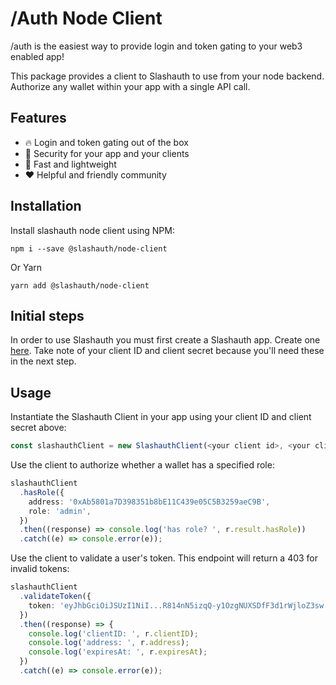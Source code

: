 # /Auth Node Client

/auth is the easiest way to provide login and token gating to your web3 enabled app!

This package provides a client to Slashauth to use from your node backend. Authorize any wallet within your app with a single API call.

## Features

- 🔥 Login and token gating out of the box
- 🔑 Security for your app and your clients
- 💨 Fast and lightweight
- ❤️ Helpful and friendly community

## Installation

Install slashauth node client using NPM:

`npm i --save @slashauth/node-client`

Or Yarn

`yarn add @slashauth/node-client`

## Initial steps

In order to use Slashauth you must first create a Slashauth app. Create one [here](https://app.slashauth.xyz). Take note of your client ID and client secret because you'll need these in the next step.

## Usage

Instantiate the Slashauth Client in your app using your client ID and client secret above:

```ts
const slashauthClient = new SlashauthClient(<your client id>, <your client secret>);
```

Use the client to authorize whether a wallet has a specified role:

```ts
slashauthClient
  .hasRole({
    address: '0xAb5801a7D398351b8bE11C439e05C5B3259aeC9B',
    role: 'admin',
  })
  .then((response) => console.log('has role? ', r.result.hasRole))
  .catch((e) => console.error(e));
```

Use the client to validate a user's token. This endpoint will return a 403 for invalid tokens:

```ts
slashauthClient
  .validateToken({
    token: 'eyJhbGciOiJSUzI1NiI...R814nN5izqQ-y1OzgNUXSDfF3d1rWjloZ3sw',
  })
  .then((response) => {
    console.log('clientID: ', r.clientID);
    console.log('address: ', r.address);
    console.log('expiresAt: ', r.expiresAt);
  })
  .catch((e) => console.error(e));
```
